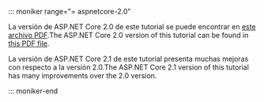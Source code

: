 ::: moniker range="= aspnetcore-2.0"

<span data-ttu-id="4fa47-101">La versión de ASP.NET Core 2.0 de este tutorial se puede encontrar en [este archivo PDF](https://webpifeed.blob.core.windows.net/webpifeed/Partners/PDF-6-18-18.pdf).</span><span class="sxs-lookup"><span data-stu-id="4fa47-101">The ASP.NET Core 2.0 version of this tutorial can be found in [this PDF file](https://webpifeed.blob.core.windows.net/webpifeed/Partners/PDF-6-18-18.pdf).</span></span>

<span data-ttu-id="4fa47-102">La versión de ASP.NET Core 2.1 de este tutorial presenta muchas mejoras con respecto a la versión 2.0.</span><span class="sxs-lookup"><span data-stu-id="4fa47-102">The ASP.NET Core 2.1 version of this tutorial has many improvements over the 2.0 version.</span></span>

::: moniker-end
